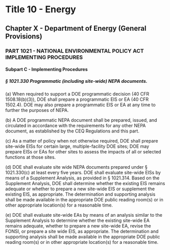 
# Title 10 - Energy
## Chapter X - Department of Energy (General Provisions)
### PART 1021 - NATIONAL ENVIRONMENTAL POLICY ACT IMPLEMENTING PROCEDURES
#### Subpart C - Implementing Procedures
##### § 1021.330 Programmatic (including site-wide) NEPA documents.

(a) When required to support a DOE programmatic decision (40 CFR 1508.18(b)(3)), DOE shall prepare a programmatic EIS or EA (40 CFR 1502.4). DOE may also prepare a programmatic EIS or EA at any time to further the purposes of NEPA.

(b) A DOE programmatic NEPA document shall be prepared, issued, and circulated in accordance with the requirements for any other NEPA document, as established by the CEQ Regulations and this part.

(c) As a matter of policy when not otherwise required, DOE shall prepare site-wide EISs for certain large, multiple-facility DOE sites; DOE may prepare EISs or EAs for other sites to assess the impacts of all or selected functions at those sites.

(d) DOE shall evaluate site wide NEPA documents prepared under § 1021.330(c) at least every five years. DOE shall evaluate site-wide EISs by means of a Supplement Analysis, as provided in § 1021.314. Based on the Supplement Analysis, DOE shall determine whether the existing EIS remains adequate or whether to prepare a new site-wide EIS or supplement the existing EIS, as appropriate. The determination and supporting analysis shall be made available in the appropriate DOE public reading room(s) or in other appropriate location(s) for a reasonable time.

(e) DOE shall evaluate site-wide EAs by means of an analysis similar to the Supplement Analysis to determine whether the existing site-wide EA remains adequate, whether to prepare a new site-wide EA, revise the FONSI, or prepare a site wide EIS, as appropriate. The determination and supporting analysis shall be made available in the appropriate DOE public reading room(s) or in other appropriate location(s) for a reasonable time.
